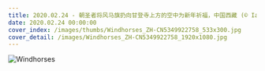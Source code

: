 ```yaml
---
title: 2020.02.24 - 朝圣者将风马旗扔向甘登寺上方的空中为新年祈福，中国西藏 (© Ian Cumming/plainpicture)
date: 2020.02.24 00:00:00
cover_index: /images/thumbs/Windhorses_ZH-CN5349922758_533x300.jpg
cover_detail: /images/Windhorses_ZH-CN5349922758_1920x1080.jpg
---
```


![Windhorses](/images/Windhorses_ZH-CN5349922758_1920x1080.jpg)
